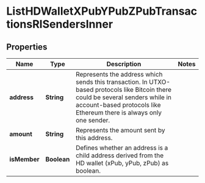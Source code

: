 

# ListHDWalletXPubYPubZPubTransactionsRISendersInner


## Properties

| Name | Type | Description | Notes |
|------------ | ------------- | ------------- | -------------|
|**address** | **String** | Represents the address which sends this transaction. In UTXO-based protocols like Bitcoin there could be several senders while in account-based protocols like Ethereum there is always only one sender. |  |
|**amount** | **String** | Represents the amount sent by this address. |  |
|**isMember** | **Boolean** | Defines whether an address is a child address derived from the HD wallet (xPub, yPub, zPub) as boolean. |  |



